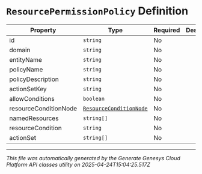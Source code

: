 # `ResourcePermissionPolicy` Definition

| Property | Type | Required | Description |
|----------|------|----------|-------------|
| id | `string` | No |  |
| domain | `string` | No |  |
| entityName | `string` | No |  |
| policyName | `string` | No |  |
| policyDescription | `string` | No |  |
| actionSetKey | `string` | No |  |
| allowConditions | `boolean` | No |  |
| resourceConditionNode | [`ResourceConditionNode`](resourceconditionnode-definition.md) | No |  |
| namedResources | `string[]` | No |  |
| resourceCondition | `string` | No |  |
| actionSet | `string[]` | No |  |

---

*This file was automatically generated by the Generate Genesys Cloud Platform API classes utility on 2025-04-24T15:04:25.517Z*